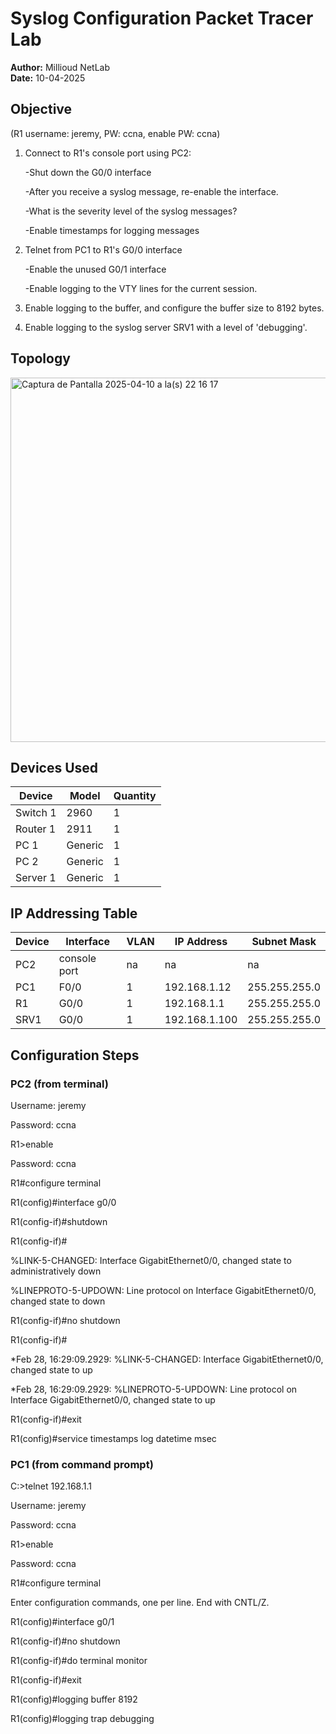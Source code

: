 # Syslog Configuration Packet Tracer Lab

**Author:** Millioud NetLab  
**Date:** 10-04-2025  

## Objective

(R1 username: jeremy, PW: ccna, enable PW: ccna)

1. Connect to R1's console port using PC2:
   
     -Shut down the G0/0 interface
   
     -After you receive a syslog message, re-enable the interface.
   
     -What is the severity level of the syslog messages?
   
     -Enable timestamps for logging messages

3. Telnet from PC1 to R1's G0/0 interface
   
     -Enable the unused G0/1 interface
   
     -Enable logging to the VTY lines for the current session.

5. Enable logging to the buffer, and configure the buffer size to 8192 bytes.

6. Enable logging to the syslog server SRV1 with a level of 'debugging'.
 
## Topology

<img width="583" alt="Captura de Pantalla 2025-04-10 a la(s) 22 16 17" src="https://github.com/user-attachments/assets/d387e91c-1eb2-4659-9b17-18ba980b52fd" />

## Devices Used

| Device         | Model        | Quantity |
|----------------|--------------|----------|
| Switch 1         | 2960         | 1        |
| Router 1| 2911         | 1        |
| PC 1           | Generic      | 1        |
| PC 2           | Generic      | 1        |
| Server 1           | Generic      | 1        |

## IP Addressing Table

| Device | Interface | VLAN | IP Address     | Subnet Mask       |
|--------|-----------|------|----------------|-------------------|
| PC2    | console port   | na   | na  | na    |
| PC1    | F0/0   | 1   | 192.168.1.12  | 255.255.255.0    |
| R1    | G0/0   | 1   | 192.168.1.1  | 255.255.255.0    |
| SRV1    | G0/0   | 1   | 192.168.1.100  | 255.255.255.0    |

## Configuration Steps

### PC2 (from terminal)

Username: jeremy

Password: ccna

R1>enable

Password: ccna

R1#configure terminal

R1(config)#interface g0/0

R1(config-if)#shutdown

R1(config-if)#

%LINK-5-CHANGED: Interface GigabitEthernet0/0, changed state to administratively down

%LINEPROTO-5-UPDOWN: Line protocol on Interface GigabitEthernet0/0, changed state to down 

R1(config-if)#no shutdown

R1(config-if)#

*Feb 28, 16:29:09.2929: %LINK-5-CHANGED: Interface GigabitEthernet0/0, changed state to up

*Feb 28, 16:29:09.2929: %LINEPROTO-5-UPDOWN: Line protocol on Interface GigabitEthernet0/0, changed state to up

R1(config-if)#exit

R1(config)#service timestamps log datetime msec

### PC1 (from command prompt)

C:\>telnet 192.168.1.1

Username: jeremy

Password: ccna

R1>enable

Password: ccna

R1#configure terminal

Enter configuration commands, one per line.  End with CNTL/Z.

R1(config)#interface g0/1

R1(config-if)#no shutdown 

R1(config-if)#do terminal monitor

R1(config-if)#exit

R1(config)#logging buffer 8192

R1(config)#logging trap debugging









